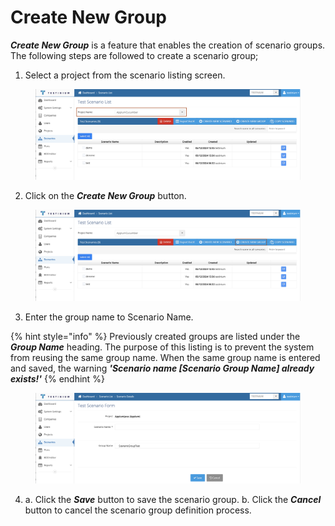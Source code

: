 # Create New Group

_**Create New Group**_ is a feature that enables the creation of scenario groups. The following steps are followed to create a scenario group;

1. Select a project from the scenario listing screen.

<figure><img src="../../.gitbook/assets/Screenshot 2025-03-06 at 16.29.12.png" alt=""><figcaption></figcaption></figure>

2. Click on the _**Create New Group**_ button.

<figure><img src="../../.gitbook/assets/Screenshot 2025-03-06 at 16.29.32.png" alt=""><figcaption></figcaption></figure>

3. Enter the group name to Scenario Name.&#x20;

{% hint style="info" %}
Previously created groups are listed under the _**Group Name**_ heading. The purpose of this listing is to prevent the system from reusing the same group name. When the same group name is entered and saved, the warning _**'Scenario name \[Scenario Group Name] already exists!'**_
{% endhint %}

<figure><img src="../../.gitbook/assets/Screenshot 2025-03-06 at 16.32.15.png" alt=""><figcaption></figcaption></figure>

4. a. Click the _**Save**_ button to save the scenario group.                                                                             b. Click the _**Cancel**_ button to cancel the scenario group definition process.
